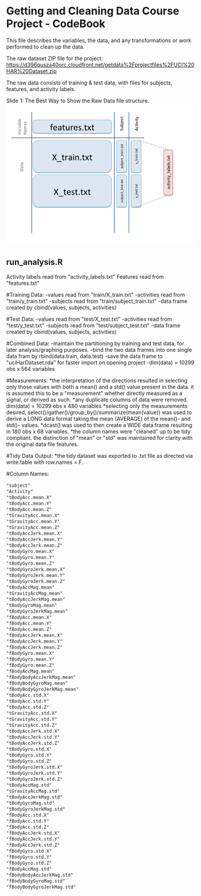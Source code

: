 Getting and Cleaning Data Course Project - CodeBook
===================================================
This file describes the variables, the data, and any transformations or work performed to clean up the data.

The raw dataset ZIP file for the project:
<https://d396qusza40orc.cloudfront.net/getdata%2Fprojectfiles%2FUCI%20HAR%20Dataset.zip>

The raw data consists of training & test data, with files for subjects, features, and activity labels.

Slide 1: The Best Way to Show the Raw Data file structure.
![plot of Slide2](Slide2.png)

## run_analysis.R

Activity labels read from "activity_labels.txt"
Features read from "features.txt"

#Training Data:
 -values read from "train/X_train.txt"
 -activities read from "train/y_train.txt"
 -subjects read from "train/subject_train.txt"
 -data frame created by cbind(values, subjects, activities)

#Test Data:
 -values read from "test/X_test.txt"
 -activities read from "test/y_test.txt"
 -subjects read from "test/subject_test.txt"
 -data frame created by cbind(values, subjects, activities)

#Combined Data:
 -maintain the partitioning by training and test data, for later analysis/graphing purposes.
 -bind the two data frames into one single data fram by rbind(data.train, data.test)
 -save the data frame to "uciHarDataset.rda" for faster import on opening project
 -dim(data) = 10299 obs x 564 variables
 
#Measurements:
 *the interpretation of the directions resulted in selecting only those values with both a mean() and a std() value present in the data. it is assumed this to be a "measurement" whether directly measured as a signal, or derived as such.
 *any duplicate columns of data were removed. dim(data) = 10299 obs x 480 variables
 *selecting only the measurements desired, select()/gather()/group_by()/summarize(mean(value)) was used to derive a LONG data format taking the mean (AVERAGE) of the mean()- and std()- values.
 *dcast() was used to then create a WIDE data.frame resulting in 180 obs x 68 variables.
 *the column names were "cleaned" up to be tidy compliant. the distinction of "mean" or "std" was maintained for clarity with the original data file features.
 
#Tidy Data Output:
 *the tidy dataset was exported to .txt file as directed via write.table with row.names = F.
 
#Column Names:
 
```
"subject"                   
"Activity"
"tBodyAcc.mean.X"          
"tBodyAcc.mean.Y"
"tBodyAcc.mean.Z"
"tGravityAcc.mean.X"
"tGravityAcc.mean.Y"
"tGravityAcc.mean.Z"
"tBodyAccJerk.mean.X"
"tBodyAccJerk.mean.Y"
"tBodyAccJerk.mean.Z"
"tBodyGyro.mean.X"
"tBodyGyro.mean.Y"
"tBodyGyro.mean.Z"
"tBodyGyroJerk.mean.X"
"tBodyGyroJerk.mean.Y"
"tBodyGyroJerk.mean.Z"
"tBodyAccMag.mean"
"tGravityAccMag.mean"
"tBodyAccJerkMag.mean"
"tBodyGyroMag.mean"        
"tBodyGyroJerkMag.mean"
"fBodyAcc.mean.X"
"fBodyAcc.mean.Y"          
"fBodyAcc.mean.Z"
"fBodyAccJerk.mean.X"
"fBodyAccJerk.mean.Y"
"fBodyAccJerk.mean.Z"
"fBodyGyro.mean.X"
"fBodyGyro.mean.Y"
"fBodyGyro.mean.Z"
"fBodyAccMag.mean"
"fBodyBodyAccJerkMag.mean"
"fBodyBodyGyroMag.mean"
"fBodyBodyGyroJerkMag.mean"
"tBodyAcc.std.X"           
"tBodyAcc.std.Y"
"tBodyAcc.std.Z"
"tGravityAcc.std.X"        
"tGravityAcc.std.Y"
"tGravityAcc.std.Z"
"tBodyAccJerk.std.X"       
"tBodyAccJerk.std.Y"
"tBodyAccJerk.std.Z"
"tBodyGyro.std.X"          
"tBodyGyro.std.Y"
"tBodyGyro.std.Z"
"tBodyGyroJerk.std.X"      
"tBodyGyroJerk.std.Y"
"tBodyGyroJerk.std.Z"
"tBodyAccMag.std"          
"tGravityAccMag.std"
"tBodyAccJerkMag.std"
"tBodyGyroMag.std"         
"tBodyGyroJerkMag.std"
"fBodyAcc.std.X"
"fBodyAcc.std.Y"           
"fBodyAcc.std.Z"
"fBodyAccJerk.std.X"
"fBodyAccJerk.std.Y"       
"fBodyAccJerk.std.Z"
"fBodyGyro.std.X"
"fBodyGyro.std.Y"          
"fBodyGyro.std.Z"
"fBodyAccMag.std"
"fBodyBodyAccJerkMag.std"  
"fBodyBodyGyroMag.std"
"fBodyBodyGyroJerkMag.std" 
```
